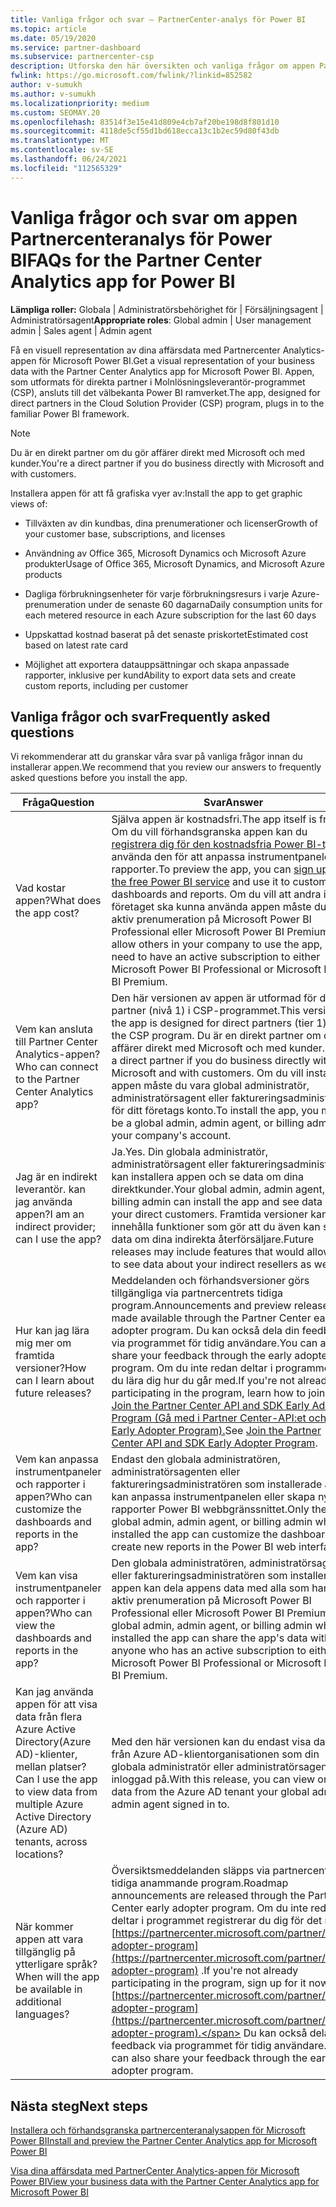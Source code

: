 ```yaml
---
title: Vanliga frågor och svar – PartnerCenter-analys för Power BI
ms.topic: article
ms.date: 05/19/2020
ms.service: partner-dashboard
ms.subservice: partnercenter-csp
description: Utforska den här översikten och vanliga frågor om appen Partnercenteranalys för Power BI, utformad för direkta partner i Molnlösningsleverantör-programmet (CSP).
fwlink: https://go.microsoft.com/fwlink/?linkid=852582
author: v-sumukh
ms.author: v-sumukh
ms.localizationpriority: medium
ms.custom: SEOMAY.20
ms.openlocfilehash: 83514f3e15e41d809e4cb7af20be198d8f801d10
ms.sourcegitcommit: 4118de5cf55d1bd618ecca13c1b2ec59d80f43db
ms.translationtype: MT
ms.contentlocale: sv-SE
ms.lasthandoff: 06/24/2021
ms.locfileid: "112565329"
---
```

# <a name="faqs-for-the-partner-center-analytics-app-for-power-bi"></a><span data-ttu-id="6616b-103">Vanliga frågor och svar om appen Partnercenteranalys för Power BI</span><span class="sxs-lookup"><span data-stu-id="6616b-103">FAQs for the Partner Center Analytics app for Power BI</span></span>



<span data-ttu-id="6616b-104">**Lämpliga roller:** Globala | Administratörsbehörighet för | Försäljningsagent | Administratörsagent</span><span class="sxs-lookup"><span data-stu-id="6616b-104">**Appropriate roles**: Global admin | User management admin | Sales agent | Admin agent</span></span>

<span data-ttu-id="6616b-105">Få en visuell representation av dina affärsdata med Partnercenter Analytics-appen för Microsoft Power BI.</span><span class="sxs-lookup"><span data-stu-id="6616b-105">Get a visual representation of your business data with the Partner Center Analytics app for Microsoft Power BI.</span></span> <span data-ttu-id="6616b-106">Appen, som utformats för direkta partner i Molnlösningsleverantör-programmet (CSP), ansluts till det välbekanta Power BI ramverket.</span><span class="sxs-lookup"><span data-stu-id="6616b-106">The app, designed for direct partners in the Cloud Solution Provider (CSP) program, plugs in to the familiar Power BI framework.</span></span>

> [!NOTE]  
> <span data-ttu-id="6616b-107">Du är en direkt partner om du gör affärer direkt med Microsoft och med kunder.</span><span class="sxs-lookup"><span data-stu-id="6616b-107">You're a direct partner if you do business directly with Microsoft and with customers.</span></span>

<span data-ttu-id="6616b-108">Installera appen för att få grafiska vyer av:</span><span class="sxs-lookup"><span data-stu-id="6616b-108">Install the app to get graphic views of:</span></span>

- <span data-ttu-id="6616b-109">Tillväxten av din kundbas, dina prenumerationer och licenser</span><span class="sxs-lookup"><span data-stu-id="6616b-109">Growth of your customer base, subscriptions, and licenses</span></span>

- <span data-ttu-id="6616b-110">Användning av Office 365, Microsoft Dynamics och Microsoft Azure produkter</span><span class="sxs-lookup"><span data-stu-id="6616b-110">Usage of Office 365, Microsoft Dynamics, and Microsoft Azure products</span></span>

- <span data-ttu-id="6616b-111">Dagliga förbrukningsenheter för varje förbrukningsresurs i varje Azure-prenumeration under de senaste 60 dagarna</span><span class="sxs-lookup"><span data-stu-id="6616b-111">Daily consumption units for each metered resource in each Azure subscription for the last 60 days</span></span>

- <span data-ttu-id="6616b-112">Uppskattad kostnad baserat på det senaste priskortet</span><span class="sxs-lookup"><span data-stu-id="6616b-112">Estimated cost based on latest rate card</span></span>

- <span data-ttu-id="6616b-113">Möjlighet att exportera datauppsättningar och skapa anpassade rapporter, inklusive per kund</span><span class="sxs-lookup"><span data-stu-id="6616b-113">Ability to export data sets and create custom reports, including per customer</span></span>

## <a name="frequently-asked-questions"></a><span data-ttu-id="6616b-114">Vanliga frågor och svar</span><span class="sxs-lookup"><span data-stu-id="6616b-114">Frequently asked questions</span></span>

<span data-ttu-id="6616b-115">Vi rekommenderar att du granskar våra svar på vanliga frågor innan du installerar appen.</span><span class="sxs-lookup"><span data-stu-id="6616b-115">We recommend that you review our answers to frequently asked questions before you install the app.</span></span>

| <span data-ttu-id="6616b-116">**Fråga**</span><span class="sxs-lookup"><span data-stu-id="6616b-116">**Question**</span></span> | <span data-ttu-id="6616b-117">**Svar**</span><span class="sxs-lookup"><span data-stu-id="6616b-117">**Answer**</span></span> |
| --- | ---------- |
| <span data-ttu-id="6616b-118">Vad kostar appen?</span><span class="sxs-lookup"><span data-stu-id="6616b-118">What does the app cost?</span></span> | <span data-ttu-id="6616b-119">Själva appen är kostnadsfri.</span><span class="sxs-lookup"><span data-stu-id="6616b-119">The app itself is free.</span></span> <span data-ttu-id="6616b-120">Om du vill förhandsgranska appen kan du [registrera dig för den kostnadsfria Power BI-tjänst](https://go.microsoft.com/fwlink/p/?linkid=845347) använda den för att anpassa instrumentpaneler och rapporter.</span><span class="sxs-lookup"><span data-stu-id="6616b-120">To preview the app, you can [sign up for the free Power BI service](https://go.microsoft.com/fwlink/p/?linkid=845347) and use it to customize dashboards and reports.</span></span> <span data-ttu-id="6616b-121">Om du vill att andra i företaget ska kunna använda appen måste du ha en aktiv prenumeration på Microsoft Power BI Professional eller Microsoft Power BI Premium.</span><span class="sxs-lookup"><span data-stu-id="6616b-121">To allow others in your company to use the app, you need to have an active subscription to either Microsoft Power BI Professional or Microsoft Power BI Premium.</span></span> |
| <span data-ttu-id="6616b-122">Vem kan ansluta till Partner Center Analytics-appen?</span><span class="sxs-lookup"><span data-stu-id="6616b-122">Who can connect to the Partner Center Analytics app?</span></span> | <span data-ttu-id="6616b-123">Den här versionen av appen är utformad för direkta partner (nivå 1) i CSP-programmet.</span><span class="sxs-lookup"><span data-stu-id="6616b-123">This version of the app is designed for direct partners (tier 1) in the CSP program.</span></span> <span data-ttu-id="6616b-124">Du är en direkt partner om du gör affärer direkt med Microsoft och med kunder.</span><span class="sxs-lookup"><span data-stu-id="6616b-124">You're a direct partner if you do business directly with Microsoft and with customers.</span></span> <span data-ttu-id="6616b-125">Om du vill installera appen måste du vara global administratör, administratörsagent eller faktureringsadministratör för ditt företags konto.</span><span class="sxs-lookup"><span data-stu-id="6616b-125">To install the app, you must be a global admin, admin agent, or billing admin for your company's account.</span></span> |
| <span data-ttu-id="6616b-126">Jag är en indirekt leverantör. kan jag använda appen?</span><span class="sxs-lookup"><span data-stu-id="6616b-126">I am an indirect provider; can I use the app?</span></span> | <span data-ttu-id="6616b-127">Ja.</span><span class="sxs-lookup"><span data-stu-id="6616b-127">Yes.</span></span> <span data-ttu-id="6616b-128">Din globala administratör, administratörsagent eller faktureringsadministratör kan installera appen och se data om dina direktkunder.</span><span class="sxs-lookup"><span data-stu-id="6616b-128">Your global admin, admin agent, or billing admin can install the app and see data about your direct customers.</span></span> <span data-ttu-id="6616b-129">Framtida versioner kan innehålla funktioner som gör att du även kan se data om dina indirekta återförsäljare.</span><span class="sxs-lookup"><span data-stu-id="6616b-129">Future releases may include features that would allow you to see data about your indirect resellers as well.</span></span> |
| <span data-ttu-id="6616b-130">Hur kan jag lära mig mer om framtida versioner?</span><span class="sxs-lookup"><span data-stu-id="6616b-130">How can I learn about future releases?</span></span> | <span data-ttu-id="6616b-131">Meddelanden och förhandsversioner görs tillgängliga via partnercentrets tidiga program.</span><span class="sxs-lookup"><span data-stu-id="6616b-131">Announcements and preview releases are made available through the Partner Center early adopter program.</span></span> <span data-ttu-id="6616b-132">Du kan också dela din feedback via programmet för tidig användare.</span><span class="sxs-lookup"><span data-stu-id="6616b-132">You can also share your feedback through the early adopter program.</span></span> <span data-ttu-id="6616b-133">Om du inte redan deltar i programmet kan du lära dig hur du går med.</span><span class="sxs-lookup"><span data-stu-id="6616b-133">If you're not already participating in the program, learn how to join.</span></span> <span data-ttu-id="6616b-134">Se [Join the Partner Center API and SDK Early Adopter Program (Gå med i Partner Center-API:et och SDK Early Adopter Program).](/partner-center/develop/early-adopter-program)</span><span class="sxs-lookup"><span data-stu-id="6616b-134">See [Join the Partner Center API and SDK Early Adopter Program](/partner-center/develop/early-adopter-program).</span></span>  |
| <span data-ttu-id="6616b-135">Vem kan anpassa instrumentpaneler och rapporter i appen?</span><span class="sxs-lookup"><span data-stu-id="6616b-135">Who can customize the dashboards and reports in the app?</span></span> | <span data-ttu-id="6616b-136">Endast den globala administratören, administratörsagenten eller faktureringsadministratören som installerade appen kan anpassa instrumentpanelen eller skapa nya rapporter Power BI webbgränssnittet.</span><span class="sxs-lookup"><span data-stu-id="6616b-136">Only the global admin, admin agent, or billing admin who installed the app can customize the dashboard or create new reports in the Power BI web interface.</span></span> |
| <span data-ttu-id="6616b-137">Vem kan visa instrumentpaneler och rapporter i appen?</span><span class="sxs-lookup"><span data-stu-id="6616b-137">Who can view the dashboards and reports in the app?</span></span> | <span data-ttu-id="6616b-138">Den globala administratören, administratörsagenten eller faktureringsadministratören som installerade appen kan dela appens data med alla som har en aktiv prenumeration på Microsoft Power BI Professional eller Microsoft Power BI Premium.</span><span class="sxs-lookup"><span data-stu-id="6616b-138">The global admin, admin agent, or billing admin who installed the app can share the app's data with anyone who has an active subscription to either Microsoft Power BI Professional or Microsoft Power BI Premium.</span></span> |
| <span data-ttu-id="6616b-139">Kan jag använda appen för att visa data från flera Azure Active Directory(Azure AD)-klienter, mellan platser?</span><span class="sxs-lookup"><span data-stu-id="6616b-139">Can I use the app to view data from multiple Azure Active Directory (Azure AD) tenants, across locations?</span></span> | <span data-ttu-id="6616b-140">Med den här versionen kan du endast visa data från Azure AD-klientorganisationen som din globala administratör eller administratörsagent är inloggad på.</span><span class="sxs-lookup"><span data-stu-id="6616b-140">With this release, you can view only data from the Azure AD tenant your global admin or admin agent signed in to.</span></span> | 
| <span data-ttu-id="6616b-141">När kommer appen att vara tillgänglig på ytterligare språk?</span><span class="sxs-lookup"><span data-stu-id="6616b-141">When will the app be available in additional languages?</span></span> | <span data-ttu-id="6616b-142">Översiktsmeddelanden släpps via partnercentrets tidiga anammande program.</span><span class="sxs-lookup"><span data-stu-id="6616b-142">Roadmap announcements are released through the Partner Center early adopter program.</span></span> <span data-ttu-id="6616b-143">Om du inte redan deltar i programmet registrerar du dig för det nu på [https://partnercenter.microsoft.com/partner/early-adopter-program](https://partnercenter.microsoft.com/partner/early-adopter-program) .</span><span class="sxs-lookup"><span data-stu-id="6616b-143">If you're not already participating in the program, sign up for it now at [https://partnercenter.microsoft.com/partner/early-adopter-program](https://partnercenter.microsoft.com/partner/early-adopter-program).</span></span> <span data-ttu-id="6616b-144">Du kan också dela din feedback via programmet för tidig användare.</span><span class="sxs-lookup"><span data-stu-id="6616b-144">You can also share your feedback through the early adopter program.</span></span> | 



## <a name="next-steps"></a><span data-ttu-id="6616b-145">Nästa steg</span><span class="sxs-lookup"><span data-stu-id="6616b-145">Next steps</span></span>

[<span data-ttu-id="6616b-146">Installera och förhandsgranska partnercenteranalysappen för Microsoft Power BI</span><span class="sxs-lookup"><span data-stu-id="6616b-146">Install and preview the Partner Center Analytics app for Microsoft Power BI</span></span>](power-bi-app-for-direct-partners-install.md)

[<span data-ttu-id="6616b-147">Visa dina affärsdata med PartnerCenter Analytics-appen för Microsoft Power BI</span><span class="sxs-lookup"><span data-stu-id="6616b-147">View your business data with the Partner Center Analytics app for Microsoft Power BI</span></span>](power-bi-app-for-direct-partners-use.md)
